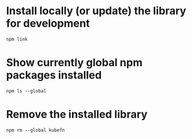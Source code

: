 # Install locally (or update) the library for development

```
npm link
```

# Show currently global npm packages installed

```
npm ls --global
```

# Remove the installed library

```
npm rm --global kubefn
```

